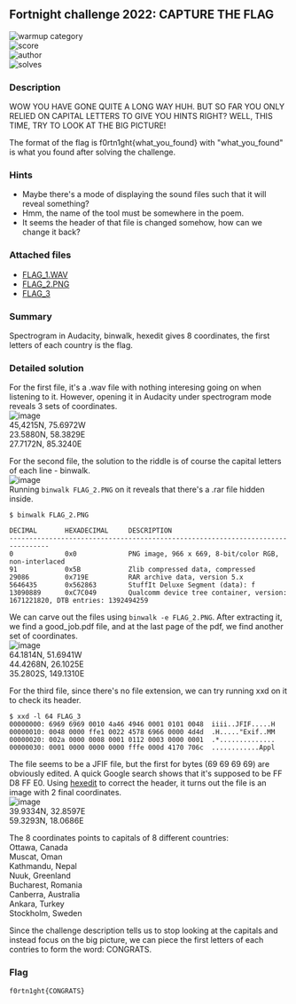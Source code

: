 ## Fortnight challenge 2022: CAPTURE THE FLAG

![warmup category](https://img.shields.io/badge/Category-Forensics-brightgreen.svg)  
![score](https://img.shields.io/badge/Score_after_CTF-200-blue.svg)  
![author](https://img.shields.io/badge/Author-SpookyFish%234588-blue.svg)  
![solves](https://img.shields.io/badge/Solves-6-lightgrey.svg)

### Description
WOW YOU HAVE GONE QUITE A LONG WAY HUH. BUT SO FAR YOU ONLY RELIED ON CAPITAL LETTERS TO GIVE YOU HINTS RIGHT? WELL, THIS TIME, TRY TO LOOK AT THE BIG PICTURE!

The format of the flag is f0rtn1ght{what_you_found} with "what_you_found" is what you found after solving the challenge.

### Hints
- Maybe there's a mode of displaying the sound files such that it will reveal something?  
- Hmm, the name of the tool must be somewhere in the poem.  
- It seems the header of that file is changed somehow, how can we change it back?  

### Attached files
- [FLAG_1.WAV](https://github.com/compsec-hcmus/hcmus-wu/blob/main/write-up/Fortnight%20Challenge%202022/Forensics/CAPTURE%20THE%20FLAG/FLAG_1.WAV?raw=true)
- [FLAG_2.PNG](https://github.com/compsec-hcmus/hcmus-wu/blob/main/write-up/Fortnight%20Challenge%202022/Forensics/CAPTURE%20THE%20FLAG/FLAG_2.PNG?raw=true)
- [FLAG_3](https://github.com/compsec-hcmus/hcmus-wu/blob/main/write-up/Fortnight%20Challenge%202022/Forensics/CAPTURE%20THE%20FLAG/FLAG_3?raw=true)

### Summary
Spectrogram in Audacity, binwalk, hexedit gives 8 coordinates, the first letters of each country is the flag.

### Detailed solution
For the first file, it's a .wav file with nothing interesing going on when listening to it. However, opening it in Audacity under spectrogram mode reveals 3 sets of coordinates.  
![image](https://user-images.githubusercontent.com/100995040/160265097-77cd845f-e1ed-45aa-983f-ac7d6def941b.png)  
45,4215N, 75.6972W  
23.5880N, 58.3829E  
27.7172N, 85.3240E  
  
For the second file, the solution to the riddle is of course the capital letters of each line - binwalk.  
![image](https://user-images.githubusercontent.com/100995040/160265103-bdb2e68f-3107-4ddf-9166-6fe019f1836f.png)  
Running `binwalk FLAG_2.PNG` on it reveals that there's a .rar file hidden inside.  
```
$ binwalk FLAG_2.PNG

DECIMAL       HEXADECIMAL     DESCRIPTION
--------------------------------------------------------------------------------
0             0x0             PNG image, 966 x 669, 8-bit/color RGB, non-interlaced
91            0x5B            Zlib compressed data, compressed
29086         0x719E          RAR archive data, version 5.x
5646435       0x562863        StuffIt Deluxe Segment (data): f
13090889      0xC7C049        Qualcomm device tree container, version: 1671221820, DTB entries: 1392494259
```
We can carve out the files using `binwalk -e FLAG_2.PNG`. After extracting it, we find a good_job.pdf file, and at the last page of the pdf, we find another set of coordinates.  
![image](https://user-images.githubusercontent.com/100995040/160265110-956ffd24-d0b3-4cfe-b5dc-e338b8482ff3.png)  
64.1814N, 51.6941W  
44.4268N, 26.1025E  
35.2802S, 149.1310E  

For the third file, since there's no file extension, we can try running xxd on it to check its header.  
```
$ xxd -l 64 FLAG_3
00000000: 6969 6969 0010 4a46 4946 0001 0101 0048  iiii..JFIF.....H
00000010: 0048 0000 ffe1 0022 4578 6966 0000 4d4d  .H....."Exif..MM
00000020: 002a 0000 0008 0001 0112 0003 0000 0001  .*..............
00000030: 0001 0000 0000 0000 fffe 000d 4170 706c  ............Appl
```
The file seems to be a JFIF file, but the first for bytes (69 69 69 69) are obviously edited. A quick Google search shows that it's supposed to be FF D8 FF E0. Using [hexedit](https://hexed.it/) to correct the header, it turns out the file is an image with 2 final coordinates.  
![image](https://user-images.githubusercontent.com/100995040/160265122-2dec9507-3183-4a86-bbaf-f5e63e003a22.png)  
39.9334N, 32.8597E  
59.3293N, 18.0686E  
  
The 8 coordinates points to capitals of 8 different countries:  
Ottawa,     Canada  
Muscat,     Oman  
Kathmandu,  Nepal  
Nuuk,       Greenland  
Bucharest,  Romania  
Canberra,   Australia  
Ankara,     Turkey  
Stockholm,  Sweden  

Since the challenge description tells us to stop looking at the capitals and instead focus on the big picture, we can piece the first letters of each contries to form the word: CONGRATS.  

### Flag
```
f0rtn1ght{CONGRATS}
```

